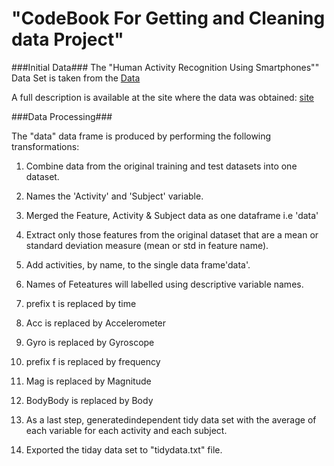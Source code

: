 # "CodeBook For Getting and Cleaning data Project" #

###Initial Data###
The "Human Activity Recognition Using Smartphones"" Data Set is taken from the [ Data](https://d396qusza40orc.cloudfront.net/getdata%2Fprojectfiles%2FUCI%20HAR%20Dataset.zip)

A full description is available at the site where the data was obtained: [site](http://archive.ics.uci.edu/ml/datasets/Human+Activity+Recognition+Using+Smartphones)

###Data Processing###

The "data" data frame is produced by performing the following transformations:

1. Combine data from the original training and test datasets into one dataset.
2. Names the 'Activity' and 'Subject' variable.
3. Merged the Feature, Activity & Subject data as one dataframe i.e 'data'
4. Extract only those features from the original dataset that are a mean or standard deviation measure (mean or std in feature name).
5. Add activities, by name, to the single data frame'data'.
6. Names of Feteatures will labelled using descriptive variable names.
 1. prefix t is replaced by time
 2. Acc is replaced by Accelerometer
 3. Gyro is replaced by Gyroscope
 4. prefix f is replaced by frequency
 5. Mag is replaced by Magnitude
 6. BodyBody is replaced by Body

7. As a last step, generatedindependent tidy data set with the average of each variable for each activity and each subject.
8. Exported the tiday data set to "tidydata.txt" file.
